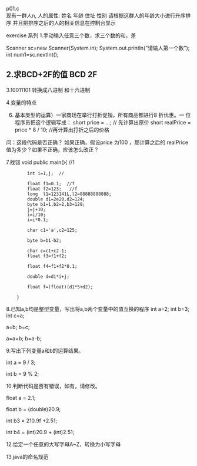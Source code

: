 p01.c  
现有一群人n, 人的属性: 姓名  年龄   住址  性别
 请根据这群人的年龄大小进行升序排序 
  并且把排序之后的人的相关信息在控制台显示
  
exercise 系列
1.手动输入任意三个数，求三个数的和，差

Scanner sc=new  Scanner(System.in);
System.out.println("请输人第一个数");
int  num1=sc.nextInt();



2.求BCD+2F的值
  BCD
   2F
------
  

3.10011101  转换成八进制  和十六进制



4.变量的特点

 

6. 基本类型的运算）一家商场在举行打折促销，所有商品都进行8 折优惠。一
位程序员把这个逻辑写成：
short price = ...; // 先计算出原价
short realPrice = price * 8 / 10; //再计算出打折之后的价格

问：这段代码是否正确？
如果正确，假设price  为100 ，那计算之后的
realPrice值为多少？如果不正确，应该怎么改正？





7.找错
	void public main(){   //1   

			int i=1,j;  // 

			float f1=0.1;  //f
			float f2=123;   //f
			long  l1=123141L,l2=88888888888;
			double d1=2e20,d2=124;
			byte b1=1,b2=2,b3=129;
			j=j+10;
			i=i/10;
			i=i*0.1;

			char c1='a',c2=125;

			byte b=b1-b2;

			char c=c1+c2-1;   
			float f3=f1+f2;

			float f4=f1+f2*0.1;

			double d=d1*i+j;

			float f=(float)(d1*5+d2);
	
		}

8.已知a,b均是整型变量，写出将a,b两个变量中的值互换的程序
int   a=2;
int  b=3;
int  c=a;

a=b;
b=c;


a=a+b;
b=a-b;



9.写出下列变量a和b的运算结果。

int a = 9 / 3;

int b = 9 % 2;




10.判断代码是否有错误，如有，请修改。

float a = 2.1;

float b = (double)20.9;

int b3 = 210.9f +2.51;

int b4 = (int)20.9 + (int)2.51;


12.给定一个任意的大写字母A~Z，转换为小写字母


13.java的命名规范
